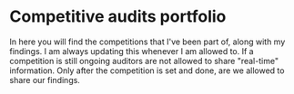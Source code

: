 # Competitive audits portfolio

In here you will find the competitions that I've been part of, along with my findings.
I am always updating this whenever I am allowed to. If a competition is still ongoing auditors are not allowed to share "real-time" information.
Only after the competition is set and done, are we allowed to share our findings.
